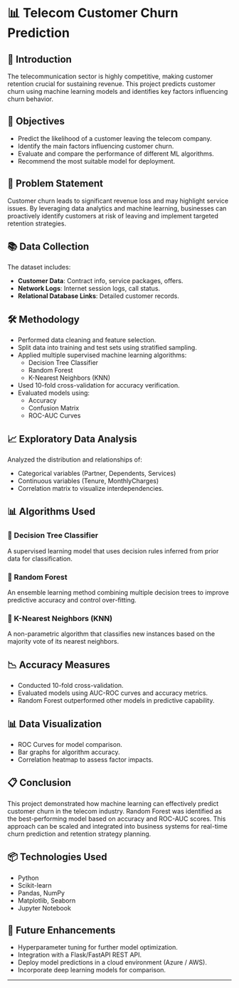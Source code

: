 # 📊 Telecom Customer Churn Prediction

## 📌 Introduction
The telecommunication sector is highly competitive, making customer retention crucial for sustaining revenue. This project predicts customer churn using machine learning models and identifies key factors influencing churn behavior.

## 🎯 Objectives
- Predict the likelihood of a customer leaving the telecom company.
- Identify the main factors influencing customer churn.
- Evaluate and compare the performance of different ML algorithms.
- Recommend the most suitable model for deployment.

## 📝 Problem Statement
Customer churn leads to significant revenue loss and may highlight service issues. By leveraging data analytics and machine learning, businesses can proactively identify customers at risk of leaving and implement targeted retention strategies.

## 📚 Data Collection
The dataset includes:
- **Customer Data**: Contract info, service packages, offers.
- **Network Logs**: Internet session logs, call status.
- **Relational Database Links**: Detailed customer records.

## 🛠️ Methodology
- Performed data cleaning and feature selection.
- Split data into training and test sets using stratified sampling.
- Applied multiple supervised machine learning algorithms:
    - Decision Tree Classifier
    - Random Forest
    - K-Nearest Neighbors (KNN)
- Used 10-fold cross-validation for accuracy verification.
- Evaluated models using:
    - Accuracy
    - Confusion Matrix
    - ROC-AUC Curves

## 📈 Exploratory Data Analysis
Analyzed the distribution and relationships of:
- Categorical variables (Partner, Dependents, Services)
- Continuous variables (Tenure, MonthlyCharges)
- Correlation matrix to visualize interdependencies.

## 📊 Algorithms Used

### 🌳 Decision Tree Classifier
A supervised learning model that uses decision rules inferred from prior data for classification.

### 🌲 Random Forest
An ensemble learning method combining multiple decision trees to improve predictive accuracy and control over-fitting.

### 📌 K-Nearest Neighbors (KNN)
A non-parametric algorithm that classifies new instances based on the majority vote of its nearest neighbors.

## 📉 Accuracy Measures
- Conducted 10-fold cross-validation.
- Evaluated models using AUC-ROC curves and accuracy metrics.
- Random Forest outperformed other models in predictive capability.

## 📊 Data Visualization
- ROC Curves for model comparison.
- Bar graphs for algorithm accuracy.
- Correlation heatmap to assess factor impacts.

## 📋 Conclusion
This project demonstrated how machine learning can effectively predict customer churn in the telecom industry. Random Forest was identified as the best-performing model based on accuracy and ROC-AUC scores. This approach can be scaled and integrated into business systems for real-time churn prediction and retention strategy planning.

## 📦 Technologies Used
- Python
- Scikit-learn
- Pandas, NumPy
- Matplotlib, Seaborn
- Jupyter Notebook

## 📎 Future Enhancements
- Hyperparameter tuning for further model optimization.
- Integration with a Flask/FastAPI REST API.
- Deploy model predictions in a cloud environment (Azure / AWS).
- Incorporate deep learning models for comparison.

---
